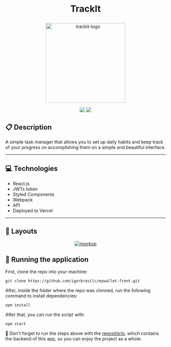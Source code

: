 # <p align = "center"> TrackIt </p>

<p align="center">
   <a href="#"><img src="https://i.ibb.co/M7M2Yhy/trackit-logo.png" alt="trackit-logo" border="0" width="250px"></a>
</p>

<p align = "center">
   <img src="https://img.shields.io/badge/author-igorbrasilc-4dae71?style=flat-square" />
   <img src="https://img.shields.io/github/languages/count/igorbrasilc/trackit?color=4dae71&style=flat-square" />
</p>


##  :clipboard: Description

A simple task manager that allows you to set up daily habits and keep track of your progress on accomplishing them on a simple and beautiful interface. 
***

## :computer:	 Technologies

- React.js
- JWTs token
- Styled Components
- Webpack
- API
- Deployed to Vercel

***

## :rocket: Layouts

<p align="center">
<a href="https://ibb.co/r71HysY"><img src="https://i.ibb.co/kHWXc1j/mockup.png" alt="mockup" border="0"></a>
</p>


## 🏁 Running the application


First, clone the repo into your machine:

```
git clone https://github.com/igorbrasilc/mywallet-front.git
```

After, inside the folder where the repo was clonned, run the following command to install dependencies:

```
npm install
```

After that, you can run the script with:
```
npm start
```

:stop_sign: Don't forget to run the steps above with the [repositório](https://github.com/igorbrasilc/mywallet-back.git), which contains the backend of this app, so you can enjoy the project as a whole.


